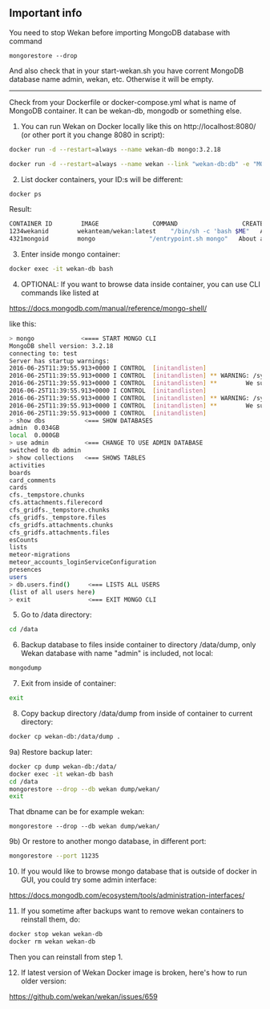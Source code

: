 ## Important info

You need to stop Wekan before importing MongoDB database with command

`mongorestore --drop`

And also check that in your start-wekan.sh you have corrent MongoDB database name
admin, wekan, etc. Otherwise it will be empty.


***


Check from your Dockerfile or docker-compose.yml what is name of MongoDB container.
It can be wekan-db, mongodb or something else.

1) You can run Wekan on Docker locally like this on http://localhost:8080/
(or other port it you change 8080 in script):
```bash
docker run -d --restart=always --name wekan-db mongo:3.2.18

docker run -d --restart=always --name wekan --link "wekan-db:db" -e "MONGO_URL=mongodb://db" -e "ROOT_URL=http://localhost:8080" -p 8080:80 wekanteam/wekan:latest
```

2) List docker containers, your ID:s will be different:
```bash
docker ps
```
Result:
```bash
CONTAINER ID        IMAGE               COMMAND                  CREATED             STATUS              PORTS                  NAMES
1234wekanid        wekanteam/wekan:latest    "/bin/sh -c 'bash $ME"   About an hour ago   Up 46 minutes       0.0.0.0:8080->80/tcp   wekan
4321mongoid        mongo               "/entrypoint.sh mongo"   About an hour ago   Up 46 minutes       27017/tcp              wekan-db
```

3) Enter inside mongo container:
```bash
docker exec -it wekan-db bash
```

4) OPTIONAL: If you want to browse data inside container, you can use CLI commands like listed at

https://docs.mongodb.com/manual/reference/mongo-shell/

like this:

```bash
> mongo             <==== START MONGO CLI
MongoDB shell version: 3.2.18
connecting to: test
Server has startup warnings: 
2016-06-25T11:39:55.913+0000 I CONTROL  [initandlisten] 
2016-06-25T11:39:55.913+0000 I CONTROL  [initandlisten] ** WARNING: /sys/kernel/mm/transparent_hugepage/enabled is 'always'.
2016-06-25T11:39:55.913+0000 I CONTROL  [initandlisten] **        We suggest setting it to 'never'
2016-06-25T11:39:55.913+0000 I CONTROL  [initandlisten] 
2016-06-25T11:39:55.913+0000 I CONTROL  [initandlisten] ** WARNING: /sys/kernel/mm/transparent_hugepage/defrag is 'always'.
2016-06-25T11:39:55.913+0000 I CONTROL  [initandlisten] **        We suggest setting it to 'never'
2016-06-25T11:39:55.913+0000 I CONTROL  [initandlisten] 
> show dbs           <=== SHOW DATABASES
admin  0.034GB
local  0.000GB
> use admin          <=== CHANGE TO USE ADMIN DATABASE
switched to db admin
> show collections   <=== SHOWS TABLES
activities
boards
card_comments
cards
cfs._tempstore.chunks
cfs.attachments.filerecord
cfs_gridfs._tempstore.chunks
cfs_gridfs._tempstore.files
cfs_gridfs.attachments.chunks
cfs_gridfs.attachments.files
esCounts
lists
meteor-migrations
meteor_accounts_loginServiceConfiguration
presences
users
> db.users.find()     <=== LISTS ALL USERS
(list of all users here)
> exit                <=== EXIT MONGO CLI
```

5) Go to /data directory:
```bash
cd /data
```

6) Backup database to files inside container to directory /data/dump, only Wekan database with name "admin" is included, not local:
```bash
mongodump
```

7) Exit from inside of container:
```bash
exit
```

8) Copy backup directory /data/dump from inside of container to current directory:
```bash
docker cp wekan-db:/data/dump .
```

9a) Restore backup later:
```bash
docker cp dump wekan-db:/data/
docker exec -it wekan-db bash
cd /data
mongorestore --drop --db wekan dump/wekan/
exit
```

That dbname can be for example wekan:
```
mongorestore --drop --db wekan dump/wekan/
```

9b) Or restore to another mongo database, in different port:
```bash
mongorestore --port 11235
```

10) If you would like to browse mongo database that is outside of docker in GUI, you could try some admin interface:

https://docs.mongodb.com/ecosystem/tools/administration-interfaces/

11) If you sometime after backups want to remove wekan containers to reinstall them, do:
```bash
docker stop wekan wekan-db
docker rm wekan wekan-db
```
Then you can reinstall from step 1.

12) If latest version of Wekan Docker image is broken, here's how to run older version:

https://github.com/wekan/wekan/issues/659